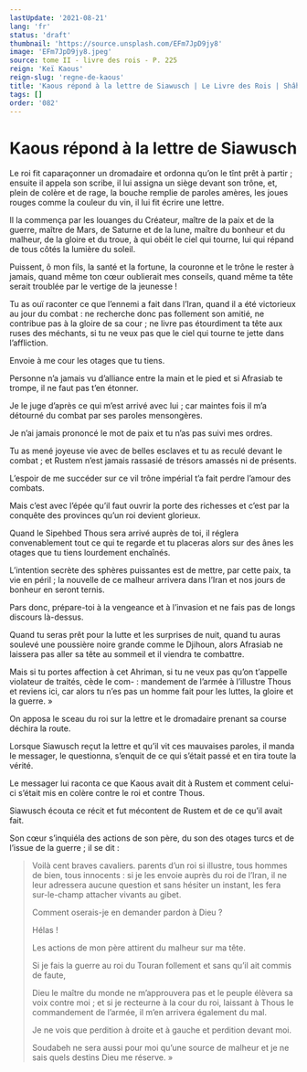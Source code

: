```yaml
---
lastUpdate: '2021-08-21'
lang: 'fr'
status: 'draft'
thumbnail: 'https://source.unsplash.com/EFm7JpD9jy8'
image: 'EFm7JpD9jy8.jpeg'
source: tome II - livre des rois - P. 225
reign: 'Keï Kaous'
reign-slug: 'regne-de-kaous'
title: 'Kaous répond à la lettre de Siawusch | Le Livre des Rois | Shâhnâmeh'
tags: []
order: '082'
---
```


<!-- LTeX: language=fr -->

# Kaous répond à la lettre de Siawusch

Le roi fit caparaçonner un dromadaire et ordonna qu’on le tînt prêt à partir ; ensuite il appela son scribe, il lui assigna un siège devant son trône, et, plein de colère et de rage, la bouche remplie de paroles amères, les joues rouges comme la couleur du vin, il lui fit écrire une lettre.

Il la commença par les louanges du Créateur, maître de la paix et de la guerre, maître de Mars, de Saturne et de la lune, maître du bonheur et du malheur, de la gloire et du troue, à qui obéit le ciel qui tourne, lui qui répand de tous côtés la lumière du soleil.

Puissent, ô mon fils, la santé et la fortune, la couronne et le trône le rester à jamais, quand même ton cœur oublierait mes conseils, quand même ta tête serait troublée par le vertige de la jeunesse !

Tu as ouï raconter ce que l’ennemi a fait dans l’Iran, quand il a été victorieux au jour du combat : ne recherche donc pas follement son amitié, ne contribue pas à la gloire de sa cour ; ne livre pas étourdiment ta tête aux ruses des méchants, si tu ne veux pas que le ciel qui tourne te jette dans l’affliction.

Envoie à me cour les otages que tu tiens.

Personne n’a jamais vu d’alliance entre la main et le pied et si Afrasiab te trompe, il ne faut pas t’en étonner.

Je le juge d’après ce qui m’est arrivé avec lui ; car maintes fois il m’a détourné du combat par ses paroles mensongères.

Je n’ai jamais prononcé le mot de paix et tu n’as pas suivi mes ordres.

Tu as mené joyeuse vie avec de belles esclaves et tu as reculé devant le combat ; et Rustem n’est jamais rassasié de trésors amassés ni de présents.

L’espoir de me succéder sur ce vil trône impérial t’a fait perdre l’amour des combats.

Mais c’est avec l’épée qu’il faut ouvrir la porte des richesses et c’est par la conquête des provinces qu’un roi devient glorieux.

Quand le Sipehbed Thous sera arrivé auprès de toi, il réglera convenablement tout ce qui te regarde et tu placeras alors sur des ânes les otages que tu tiens lourdement enchaînés.

L’intention secrète des sphères puissantes est de mettre, par cette paix, ta vie en péril ; la nouvelle de ce malheur arrivera dans l’Iran et nos jours de bonheur en seront ternis.

Pars donc, prépare-toi à la vengeance et à l’invasion et ne fais pas de longs discours là-dessus.

Quand tu seras prêt pour la lutte et les surprises de nuit, quand tu auras soulevé une poussière noire grande comme le Djihoun, alors Afrasiab ne laissera pas aller sa tête au sommeil et il viendra te combattre.

Mais si tu portes affection à cet Ahriman, si tu ne veux pas qu’on t’appelle violateur de traités, cède le com- : mandement de l’armée à l’illustre Thous et reviens ici, car alors tu n’es pas un homme fait pour les luttes, la gloire et la guerre. »

On apposa le sceau du roi sur la lettre et le dromadaire prenant sa course déchira la route.

Lorsque Siawusch reçut la lettre et qu’il vit ces mauvaises paroles, il manda le messager, le questionna, s’enquit de ce qui s’était passé et en tira toute la vérité.

Le messager lui raconta ce que Kaous avait dit à Rustem et comment celui-ci s’était mis en colère contre le roi et contre Thous.

Siawusch écouta ce récit et fut mécontent de Rustem et de ce qu’il avait fait.

Son cœur s’inquiéla des actions de son père, du son des otages turcs et de l’issue de la guerre ; il se dit :

> Voilà cent braves cavaliers. parents d’un roi si illustre, tous hommes de bien, tous innocents : si je les envoie auprès du roi de l’Iran, il ne leur adressera aucune question et sans hésiter un instant, les fera sur-le-champ attacher vivants au gibet.
>
> Comment oserais-je en demander pardon à Dieu ?
>
> Hélas !
>
> Les actions de mon père attirent du malheur sur ma tête.
>
> Si je fais la guerre au roi du Touran follement et sans qu’il ait commis de faute,
>
> Dieu le maître du monde ne m’approuvera pas et le peuple élèvera sa voix contre moi ; et si je recteurne à la cour du roi, laissant à Thous le commandement de l’armée, il m’en arrivera également du mal.
>
> Je ne vois que perdition à droite et à gauche et perdition devant moi.
>
> Soudabeh ne sera aussi pour moi qu’une source de malheur et je ne sais quels destins Dieu me réserve. »
